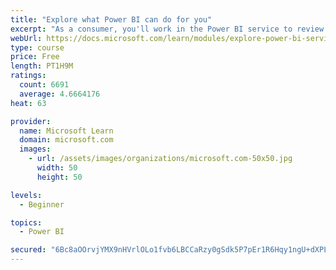 ```yaml
---
title: "Explore what Power BI can do for you"
excerpt: "As a consumer, you'll work in the Power BI service to review and interact with content that has been shared with you. This module provides the foundational information that you need to work effectively in the Power BI service."
webUrl: https://docs.microsoft.com/learn/modules/explore-power-bi-service/
type: course
price: Free
length: PT1H9M
ratings:
  count: 6691
  average: 4.6664176
heat: 63

provider:
  name: Microsoft Learn
  domain: microsoft.com
  images:
    - url: /assets/images/organizations/microsoft.com-50x50.jpg
      width: 50
      height: 50

levels:
  - Beginner

topics:
  - Power BI

secured: "6Bc8aOOrvjYMX9nHVrlOLo1fvb6LBCCaRzy0gSdk5P7pEr1R6Hqy1ngU+dXPLsNj4L1oGtA3+rKzaAiLP3IQ+t7fswLR4L52AiFOC8RKl2+uDxcxdnKlpk+UKGoFbmBwLxFZr1e5IDa4febA2SjjhWiMP1oqCWV5juJ4BQ+ikzoGECqpv9M+LPZNLMlf3X4KDMSHXDqF7PnNmJAyQ3VPr7mcGjzqZm9hfEld8lw5N8dWhFeGT46cyxpd0fY7RBw9lpDuz6x5KM8k+2+ZpZa1uuqlWVsg1PHErZWc4STwPNpBEyIXqHMGa0MJj3jG9l2pDXZZljQxz5lvznrRH2TURhgduKq+ljgqlMTpGxLPi55NkJg+NkdoQVSj2D3Zbs/JqN/rLF1mrBn1VB2/FbdgXtlf74KOjK2ob5KhpsYWbec=;1QXk7FbJ9zAMteNYwv5/pQ=="
---
```


